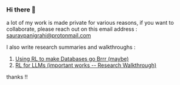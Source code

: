 ### Hi there 👋

a lot of my work is made private for various reasons, if you want to collaborate, please reach out on this email address : sauravpanigrahi@protonmail.com 

I also write research summaries and walkthroughs : 
1. [Using RL to make Databases go Brrr (maybe)](https://abyssinian-wound-510.notion.site/Using-RL-to-make-Databases-go-brrr-maybe-2709b921371f80e49c17cfb670d82cd9?pvs=25)
2. [RL for LLMs (important works -- Research Walkthrough)](https://abyssinian-wound-510.notion.site/RL-for-LLMs-Research-Walkthrough-2729b921371f80f68dbfd0a981133096?pvs=25)  

thanks !! 

